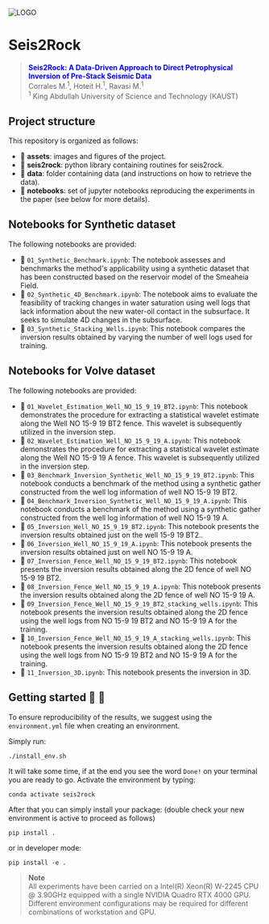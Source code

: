 ![LOGO](https://github.com/DIG-Kaust/RockAVO-Dev/blob/main/assets/Seis2Rock_Banner_Repo.gif)

# Seis2Rock

> **<span style='color: blue;'>Seis2Rock: A Data-Driven Approach to Direct Petrophysical Inversion of Pre-Stack Seismic Data</span>** \
> Corrales M.<sup>1</sup>, Hoteit H.<sup>1</sup>, Ravasi M.<sup>1</sup>\
> <sup>1</sup> King Abdullah University of Science and Technology (KAUST)


## Project structure
This repository is organized as follows:

* :open_file_folder: **assets**: images and figures of the project.
* :open_file_folder: **seis2rock**: python library containing routines for seis2rock.
* :open_file_folder: **data**: folder containing data (and instructions on how to retrieve the data).
* :open_file_folder: **notebooks**: set of jupyter notebooks reproducing the experiments in the paper (see below for more details).


## Notebooks for Synthetic dataset
The following notebooks are provided:

- :orange_book: ``01_Synthetic_Benchmark.ipynb``: The notebook assesses and benchmarks the method's applicability using a synthetic dataset that has been constructed based on the reservoir model of the Smeaheia Field.
- :orange_book: ``02_Synthetic_4D_Benchmark.ipynb``: The notebook aims to evaluate the feasibility of tracking changes in water saturation using well logs that lack information about the new water-oil contact in the subsurface. It seeks to simulate 4D changes in the subsurface.
- :orange_book: ``03_Synthetic_Stacking_Wells.ipynb``: This notebook compares the inversion results obtained by varying the number of well logs used for training.

## Notebooks for Volve dataset
The following notebooks are provided:

- :blue_book: ``01_Wavelet_Estimation_Well_NO_15_9_19_BT2.ipynb``: This notebook demonstrates the procedure for extracting a statistical wavelet estimate along the Well NO 15-9 19 BT2 fence. This wavelet is subsequently utilized in the inversion step.
- :blue_book: ``02_Wavelet_Estimation_Well_NO_15_9_19_A.ipynb``: This notebook demonstrates the procedure for extracting a statistical wavelet estimate along the Well NO 15-9 19 A fence. This wavelet is subsequently utilized in the inversion step.
- :blue_book: ``03_Benchmark_Inversion_Synthetic_Well_NO_15_9_19_BT2.ipynb``: This notebook conducts a benchmark of the method using a synthetic gather constructed from the well log information of well NO 15-9 19 BT2.
- :blue_book: ``04_Benchmark_Inversion_Synthetic_Well_NO_15_9_19_A.ipynb``: This notebook conducts a benchmark of the method using a synthetic gather constructed from the well log information of well NO 15-9 19 A.
- :blue_book: ``05_Inversion_Well_NO_15_9_19_BT2.ipynb``: This notebook presents the inversion results obtained just on the well 15-9 19 BT2..
- :blue_book: ``06_Inversion_Well_NO_15_9_19_A.ipynb``: This notebook presents the inversion results obtained just on well NO 15-9 19 A.
- :blue_book: ``07_Inversion_Fence_Well_NO_15_9_19_BT2.ipynb``: This notebook presents the inversion results obtained along the 2D fence of well NO 15-9 19 BT2.
- :blue_book: ``08_Inversion_Fence_Well_NO_15_9_19_A.ipynb``: This notebook presents the inversion results obtained along the 2D fence of well NO 15-9 19 A.
- :blue_book: ``09_Inversion_Fence_Well_NO_15_9_19_BT2_stacking_wells.ipynb``: This notebook presents the inversion results obtained along the 2D fence using the well logs from NO 15-9 19 BT2 and NO 15-9 19 A for the training.
- :blue_book: ``10_Inversion_Fence_Well_NO_15_9_19_A_stacking_wells.ipynb``: This notebook presents the inversion results obtained along the 2D fence using the well logs from NO 15-9 19 BT2 and NO 15-9 19 A for the training.
- :blue_book: ``11_Inversion_3D.ipynb``: This notebook presents the inversion in 3D. 

## Getting started :space_invader: :robot:
To ensure reproducibility of the results, we suggest using the `environment.yml` file when creating an environment.

Simply run:
```
./install_env.sh
```
It will take some time, if at the end you see the word `Done!` on your terminal you are ready to go. Αctivate the environment by typing:
```
conda activate seis2rock
```

After that you can simply install your package: (double check your new environment is active to proceed as follows)
```
pip install .
```
or in developer mode:
```
pip install -e .
```


> **Note** <br>
> All experiments have been carried on a Intel(R) Xeon(R) W-2245 CPU @ 3.90GHz equipped with a single NVIDIA Quadro
> RTX 4000 GPU. Different environment configurations may be required for different combinations of workstation and GPU.


